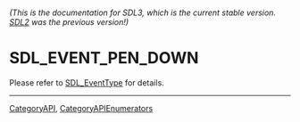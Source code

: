 ###### (This is the documentation for SDL3, which is the current stable version. [SDL2](https://wiki.libsdl.org/SDL2/) was the previous version!)
# SDL_EVENT_PEN_DOWN

Please refer to [SDL_EventType](SDL_EventType) for details.

----
[CategoryAPI](CategoryAPI), [CategoryAPIEnumerators](CategoryAPIEnumerators)

